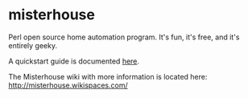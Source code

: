 misterhouse
===========

Perl open source home automation program. It's fun, it's free, and it's entirely geeky.

A quickstart guide is documented [here](https://github.com/hollie/misterhouse/wiki/Getting-started).

The Misterhouse wiki with more information is located here: http://misterhouse.wikispaces.com/